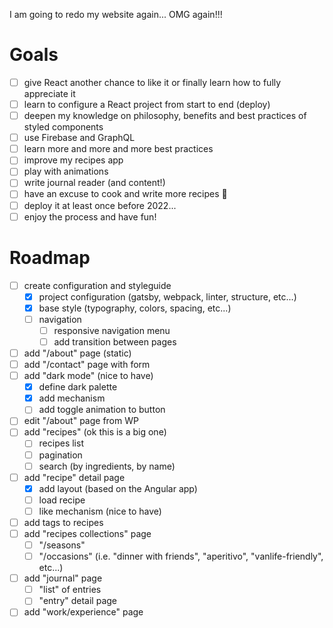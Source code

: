 I am going to redo my website again... OMG again!!!

# Goals

- [ ] give React another chance to like it or finally learn how to fully appreciate it
- [ ] learn to configure a React project from start to end (deploy)
- [ ] deepen my knowledge on philosophy, benefits and best practices of styled components
- [ ] use Firebase and GraphQL
- [ ] learn more and more and more best practices
- [ ] improve my recipes app
- [ ] play with animations
- [ ] write journal reader (and content!)
- [ ] have an excuse to cook and write more recipes 🥦
- [ ] deploy it at least once before 2022...
- [ ] enjoy the process and have fun!

# Roadmap

- [ ] create configuration and styleguide
  - [x] project configuration (gatsby, webpack, linter, structure, etc...)
  - [x] base style (typography, colors, spacing, etc...)
  - [ ] navigation
    - [ ] responsive navigation menu
    - [ ] add transition between pages
- [ ] add "/about" page (static)
- [ ] add "/contact" page with form
- [ ] add "dark mode" (nice to have)
  - [x] define dark palette
  - [x] add mechanism
  - [ ] add toggle animation to button
- [ ] edit "/about" page from WP
- [ ] add "recipes" (ok this is a big one)
  - [ ] recipes list
  - [ ] pagination
  - [ ] search (by ingredients, by name)
- [ ] add "recipe" detail page
  - [x] add layout (based on the Angular app)
  - [ ] load recipe
  - [ ] like mechanism (nice to have)
- [ ] add tags to recipes
- [ ] add "recipes collections" page
  - [ ] "/seasons"
  - [ ] "/occasions" (i.e. "dinner with friends", "aperitivo", "vanlife-friendly", etc...)
- [ ] add "journal" page
  - [ ] "list" of entries
  - [ ] "entry" detail page
- [ ] add "work/experience" page
